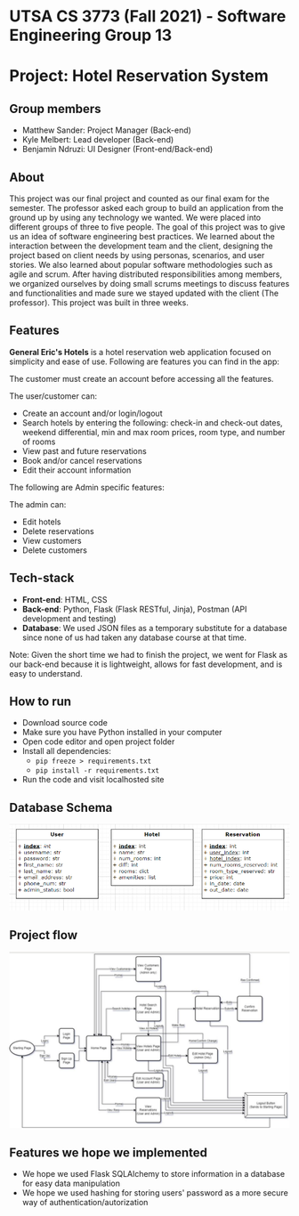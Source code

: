 # UTSA CS 3773 (Fall 2021) - Software Engineering Group 13

# Project: Hotel Reservation System

## Group members

- Matthew Sander: Project Manager (Back-end)
- Kyle Melbert: Lead developer (Back-end)
- Benjamin Ndruzi: UI Designer (Front-end/Back-end)

## About

This project was our final project and counted as our final exam for the semester. The professor asked each group to build an application from the ground up by using any technology we wanted. We were placed into different groups of three to five people. The goal of this project was to give us an idea of software engineering best practices. We learned about the interaction between the development team and the client, designing the project based on client needs by using personas, scenarios, and user stories. We also learned about popular software methodologies such as agile and scrum. After having distributed responsibilities among members, we organized ourselves by doing small scrums meetings to discuss features and functionalities and made sure we stayed updated with the client (The professor). This project was built in three weeks.

## Features

**General Eric's Hotels** is a hotel reservation web application focused on simplicity and ease of use. Following are features you can find in the app:

The customer must create an account before accessing all the features.

The user/customer can:
- Create an account and/or login/logout
- Search hotels by entering the following: check-in and check-out dates, weekend differential, min and max room prices, room type, and number of rooms
- View past and future reservations
- Book and/or cancel reservations
- Edit their account information

The following are Admin specific features:

The admin can:
- Edit hotels
- Delete reservations
- View customers
- Delete customers

## Tech-stack

- **Front-end**: HTML, CSS
- **Back-end**: Python, Flask (Flask RESTful, Jinja), Postman (API development and testing)
- **Database**: We used JSON files as a temporary substitute for a database since none of us had taken any database course at that time.

Note: Given the short time we had to finish the project, we went for Flask as our back-end because it is lightweight, allows for fast development, and is easy to understand.

## How to run

- Download source code
- Make sure you have Python installed in your computer
- Open code editor and open project folder
- Install all dependencies: 
    * `pip freeze > requirements.txt`
    * `pip install -r requirements.txt`
- Run the code and visit localhosted site


## Database Schema

![Database Schema](/other/db_schema.png)

## Project flow

![Project Flow](/other/project_flow.png)

## Features we hope we implemented

- We hope we used Flask SQLAlchemy to store information in a database for easy data manipulation
- We hope we used hashing for storing users' password as a more secure way of authentication/autorization 
